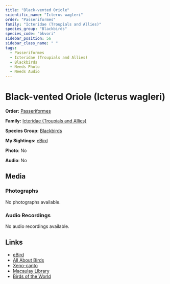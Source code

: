 ```yaml
---
title: "Black-vented Oriole"
scientific_name: "Icterus wagleri"
order: "Passeriformes"
family: "Icteridae (Troupials and Allies)"
species_group: "Blackbirds"
species_code: "bkvori"
sidebar_position: 56
sidebar_class_name: " "
tags: 
  - Passeriformes
  - Icteridae (Troupials and Allies)
  - Blackbirds
  - Needs Photo
  - Needs Audio
---
```


# Black-vented Oriole (Icterus wagleri)

**Order:** [Passeriformes](/tags/passeriformes)

**Family:** [Icteridae (Troupials and Allies)](/tags/icteridae-troupials-and-allies)

**Species Group:** [Blackbirds](/tags/blackbirds)

**My Sightings:** [eBird](https://ebird.org/lifelist?r=world&time=life&spp=bkvori)

**Photo**: No 

**Audio**: No

## Media
### Photographs
No photographs available.

### Audio Recordings
No audio recordings available.

## Links
* [eBird](https://ebird.org/species/bkvori) 
* [All About Birds](https://www.allaboutbirds.org/guide/bkvori) 
* [Xeno-canto](https://www.xeno-canto.org/species/icterus-wagleri) 
* [Macaulay Library](https://search.macaulaylibrary.org/catalog?taxonCode=bkvori&sort=rating_rank_desc)
* [Birds of the World](https://birdsoftheworld.org/bow/species/bkvori)
